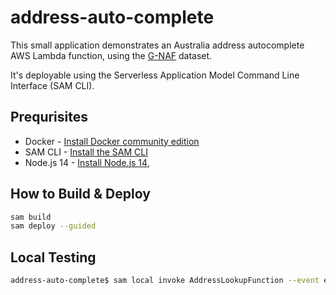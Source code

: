 # address-auto-complete

This small application demonstrates an Australia address autocomplete AWS Lambda function, using the [G-NAF](https://data.gov.au/dataset/ds-dga-19432f89-dc3a-4ef3-b943-5326ef1dbecc/details?q=) dataset.

It's deployable using the Serverless Application Model Command Line Interface (SAM CLI).

## Prequrisites
* Docker - [Install Docker community edition](https://hub.docker.com/search/?type=edition&offering=community)
* SAM CLI - [Install the SAM CLI](https://docs.aws.amazon.com/serverless-application-model/latest/developerguide/serverless-sam-cli-install.html)
* Node.js 14 - [Install Node.js 14](https://nodejs.org/en/),

## How to Build & Deploy
```bash
sam build
sam deploy --guided
```
## Local Testing

```bash
address-auto-complete$ sam local invoke AddressLookupFunction --event events/event.json
```
